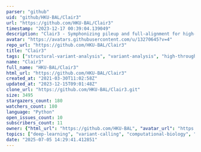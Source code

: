 ```yaml
---
parser: "github"
uid: "github/HKU-BAL/Clair3"
url: "https://github.com/HKU-BAL/Clair3"
timestamp: "2023-12-17 00:39:04.139049"
description: "Clair3 - Symphonizing pileup and full-alignment for high-performance long-read variant calling"
avatar: "https://avatars.githubusercontent.com/u/13270645?v=4"
repo_url: "https://github.com/HKU-BAL/Clair3"
title: "Clair3"
tags: ["structural-variant-analysis", "variant-analysis", "high-throughput-sequencing"]
name: "Clair3"
full_name: "HKU-BAL/Clair3"
html_url: "https://github.com/HKU-BAL/Clair3"
created_at: "2021-03-30T11:02:58Z"
updated_at: "2023-12-15T09:01:48Z"
clone_url: "https://github.com/HKU-BAL/Clair3.git"
size: 3495
stargazers_count: 180
watchers_count: 180
language: "Python"
open_issues_count: 10
subscribers_count: 11
owner: {"html_url": "https://github.com/HKU-BAL", "avatar_url": "https://avatars.githubusercontent.com/u/13270645?v=4", "login": "HKU-BAL", "type": "Organization"}
topics: ["deep-learning", "variant-calling", "computational-biology", "nanopore", "long-reads", "genomics", "ont-data", "ont-models", "illumina", "pacbio", "variant-detection"]
date: "2025-07-05 14:29:41.412851"
---
```

